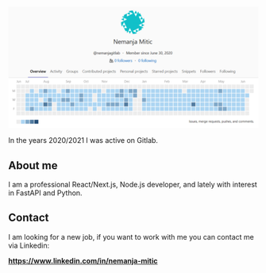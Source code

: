 <img src="gitlab.png" alt="My Gitlab calendar">

In the years 2020/2021 I was active on Gitlab.

## About me

I am a professional React/Next.js, Node.js developer, and lately with interest in FastAPI and Python. 

## Contact

I am looking for a new job, if you want to work with me you can contact me via Linkedin:

<strong><a href="https://www.linkedin.com/in/nemanja-mitic/">https://www.linkedin.com/in/nemanja-mitic</a></strong>
